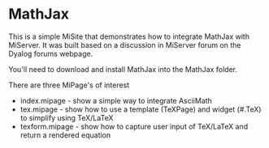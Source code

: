 # MathJax
This is a simple MiSite that demonstrates how to integrate MathJax with MiServer.
It was built based on a discussion in MiServer forum on the Dyalog forums webpage.

You'll need to download and install MathJax into the MathJax folder.

There are three MiPage's of interest
* index.mipage - show a simple way to integrate AsciiMath
* tex.mipage - show how to use a template (TeXPage) and widget (#.TeX) to simplify using TeX/LaTeX
* texform.mipage - show how to capture user input of TeX/LaTeX and return a rendered equation
